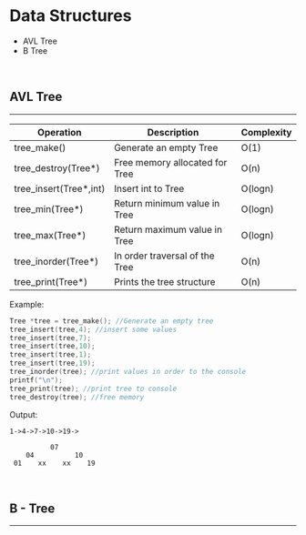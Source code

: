 # Data Structures
* AVL Tree
* B Tree
<br>

## AVL Tree
---
| Operation              | Description                    | Complexity |
|------------------------|--------------------------------|------------|
| tree_make()            | Generate an empty Tree         | O(1)       |
| tree_destroy(Tree*)    | Free memory allocated for Tree | O(n)       |
| tree_insert(Tree*,int) | Insert int to Tree             | O(logn)    |
| tree_min(Tree*)        | Return minimum value in Tree   | O(logn)    |
| tree_max(Tree*)        | Return maximum value in Tree   | O(logn)    |
| tree_inorder(Tree*)    | In order traversal of the Tree | O(n)       |
| tree_print(Tree*)      | Prints the tree structure      | O(n)       |

Example:
~~~C
Tree *tree = tree_make(); //Generate an empty tree
tree_insert(tree,4); //insert some values
tree_insert(tree,7);
tree_insert(tree,10);
tree_insert(tree,1);
tree_insert(tree,19);
tree_inorder(tree); //print values in order to the console 
printf("\n");
tree_print(tree); //print tree to console
tree_destroy(tree); //free memory
~~~
Output:
~~~
1->4->7->10->19->

          07          
    04          10    
 01    xx    xx    19 
 ~~~

<br>

## B - Tree
---

